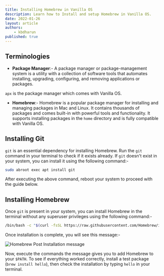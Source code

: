 ```yaml
---
title: Installing Homebrew in Vanilla OS
description: Learn how to Install and setup Homebrew in Vanilla OS.
date: 2022-01-26
layout: article
authors: 
    - kbdharun
published: true
---
```


## Terminologies

- **Package Manager**:- A package manager or package-management system is a utility with a collection of software tools that automates installing, upgrading, configuring, and removing applications or packages.

`apx` is the package manager which comes with Vanilla OS.

- **Homebrew**:- Homebrew is a popular package manager for installing and managing packages in Mac and Linux. It contains thousands of packages and comes built-in with powerful tools and functionality. It supports installing packages in the `home` directory and is fully compatible with Vanilla OS.

## Installing Git

`git` is an essential dependency for installing Homebrew.
Run the `git` command in your terminal to check if it exists already. If `git` doesn't exist in your system, you can install it using the following command:-

```bash
sudo abroot exec apt install git
```

After executing the above command, reboot your system to proceed with the guide below.

## Installing Homebrew

Once `git` is present in your system, you can install Homebrew in the terminal without any superuser privileges using the following command:-

```bash
/bin/bash -c "$(curl -fsSL https://raw.githubusercontent.com/Homebrew/install/HEAD/install.sh)"
```

Once installation is complete, you will see this message:-

![Homebrew Post Installation message](/assets/uploads/Miscellaneous/homebrew-post-installation-message.webp)

Now, execute the commands the message gives you to add Homebrew to your `$PATH`. To see if everything worked correctly, install a test package (`brew install hello`), then check the installation by typing `hello` in your terminal.
